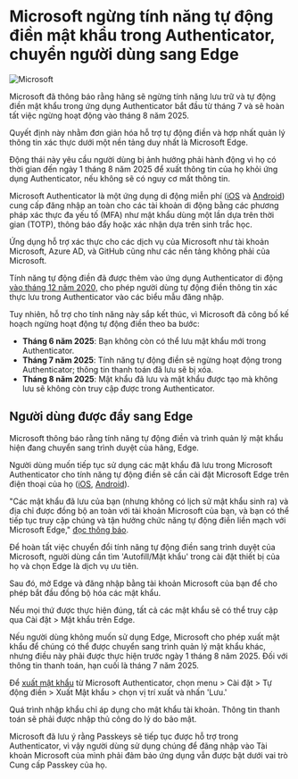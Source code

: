 # Microsoft ngừng tính năng tự động điền mật khẩu trong Authenticator, chuyển người dùng sang Edge

![Microsoft](https://www.bleepstatic.com/content/hl-images/2025/02/10/Microsoft_logo.jpg)

Microsoft đã thông báo rằng hãng sẽ ngừng tính năng lưu trữ và tự động điền mật khẩu trong ứng dụng Authenticator bắt đầu từ tháng 7 và sẽ hoàn tất việc ngừng hoạt động vào tháng 8 năm 2025.

Quyết định này nhằm đơn giản hóa hỗ trợ tự động điền và hợp nhất quản lý thông tin xác thực dưới một nền tảng duy nhất là Microsoft Edge.

Động thái này yêu cầu người dùng bị ảnh hưởng phải hành động vì họ có thời gian đến ngày 1 tháng 8 năm 2025 để xuất thông tin của họ khỏi ứng dụng Authenticator, nếu không sẽ có nguy cơ mất thông tin.

Microsoft Authenticator là một ứng dụng di động miễn phí ([iOS](https://apps.apple.com/us/app/microsoft-authenticator/id983156458) và [Android](https://play.google.com/store/apps/details?id=com.azure.authenticator&hl=en)) cung cấp đăng nhập an toàn cho các tài khoản di động bằng các phương pháp xác thực đa yếu tố (MFA) như mật khẩu dùng một lần dựa trên thời gian (TOTP), thông báo đẩy hoặc xác nhận dựa trên sinh trắc học.

Ứng dụng hỗ trợ xác thực cho các dịch vụ của Microsoft như tài khoản Microsoft, Azure AD, và GitHub cũng như các nền tảng không phải của Microsoft.

Tính năng tự động điền đã được thêm vào ứng dụng Authenticator di động [vào tháng 12 năm 2020,](https://www.bleepingcomputer.com/news/microsoft/microsoft-authenticator-brings-password-autofill-to-mobile-devices/) cho phép người dùng tự động điền thông tin xác thực lưu trong Authenticator vào các biểu mẫu đăng nhập.

Tuy nhiên, hỗ trợ cho tính năng này sắp kết thúc, vì Microsoft đã công bố kế hoạch ngừng hoạt động tự động điền theo ba bước:

* **Tháng 6 năm 2025**: Bạn không còn có thể lưu mật khẩu mới trong Authenticator.
* **Tháng 7 năm 2025**: Tính năng tự động điền sẽ ngừng hoạt động trong Authenticator; thông tin thanh toán đã lưu sẽ bị xóa.
* **Tháng 8 năm 2025**: Mật khẩu đã lưu và mật khẩu được tạo mà không lưu sẽ không còn truy cập được trong Authenticator.

## Người dùng được đẩy sang Edge

Microsoft thông báo rằng tính năng tự động điền và trình quản lý mật khẩu hiện đang chuyển sang trình duyệt của hãng, Edge.

Người dùng muốn tiếp tục sử dụng các mật khẩu đã lưu trong Microsoft Authenticator cho tính năng tự động điền sẽ cần cài đặt Microsoft Edge trên điện thoại của họ ([iOS](https://apps.apple.com/us/app/microsoft-edge-ai-browser/id1288723196), [Android](https://play.google.com/store/apps/details?id=com.microsoft.emmx)).

"Các mật khẩu đã lưu của bạn (nhưng không có lịch sử mật khẩu sinh ra) và địa chỉ được đồng bộ an toàn với tài khoản Microsoft của bạn, và bạn có thể tiếp tục truy cập chúng và tận hưởng chức năng tự động điền liền mạch với Microsoft Edge," [đọc thông báo](https://support.microsoft.com/en-gb/account-billing/changes-to-microsoft-authenticator-autofill-09fd75df-dc04-4477-9619-811510805ab6).

Để hoàn tất việc chuyển đổi tính năng tự động điền sang trình duyệt của Microsoft, người dùng cần tìm 'Autofill/Mật khẩu' trong cài đặt thiết bị của họ và chọn Edge là dịch vụ ưu tiên.

Sau đó, mở Edge và đăng nhập bằng tài khoản Microsoft của bạn để cho phép bắt đầu đồng bộ hóa các mật khẩu.

Nếu mọi thứ được thực hiện đúng, tất cả các mật khẩu sẽ có thể truy cập qua Cài đặt > Mật khẩu trên Edge.

Nếu người dùng không muốn sử dụng Edge, Microsoft cho phép xuất mật khẩu để chúng có thể được chuyển sang trình quản lý mật khẩu khác, nhưng điều này phải được thực hiện trước ngày 1 tháng 8 năm 2025. Đối với thông tin thanh toán, hạn cuối là tháng 7 năm 2025.

Để [xuất mật khẩu](https://support.microsoft.com/en-gb/account-billing/export-passwords-from-microsoft-authenticator-10268a16-c0a4-4037-9bcb-b47c29409fe0) từ Microsoft Authenticator, chọn menu > Cài đặt > Tự động điền > Xuất Mật khẩu > chọn vị trí xuất và nhấn 'Lưu.'

Quá trình nhập khẩu chỉ áp dụng cho mật khẩu tài khoản. Thông tin thanh toán sẽ phải được nhập thủ công do lý do bảo mật.

Microsoft đã lưu ý rằng Passkeys sẽ tiếp tục được hỗ trợ trong Authenticator, vì vậy người dùng sử dụng chúng để đăng nhập vào Tài khoản Microsoft của mình phải đảm bảo ứng dụng vẫn được bật dưới vai trò Cung cấp Passkey của họ.